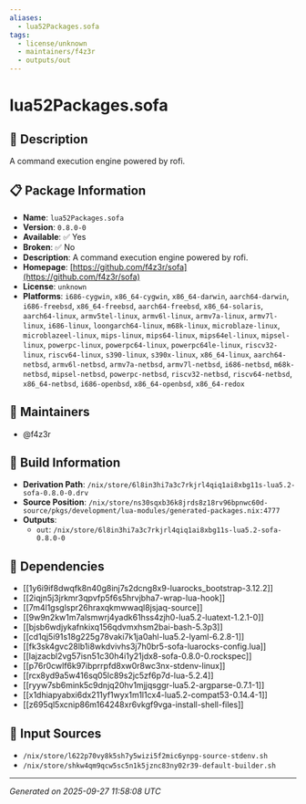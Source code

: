 ```yaml
---
aliases:
  - lua52Packages.sofa
tags:
  - license/unknown
  - maintainers/f4z3r
  - outputs/out
---
```


# lua52Packages.sofa

## 📝 Description

A command execution engine powered by rofi.

## 📋 Package Information

- **Name**: `lua52Packages.sofa`
- **Version**: `0.8.0-0`
- **Available**: ✅ Yes
- **Broken**: ✅ No
- **Description**: A command execution engine powered by rofi.
- **Homepage**: [https://github.com/f4z3r/sofa](https://github.com/f4z3r/sofa)
- **License**: `unknown`
- **Platforms**: `i686-cygwin`, `x86_64-cygwin`, `x86_64-darwin`, `aarch64-darwin`, `i686-freebsd`, `x86_64-freebsd`, `aarch64-freebsd`, `x86_64-solaris`, `aarch64-linux`, `armv5tel-linux`, `armv6l-linux`, `armv7a-linux`, `armv7l-linux`, `i686-linux`, `loongarch64-linux`, `m68k-linux`, `microblaze-linux`, `microblazeel-linux`, `mips-linux`, `mips64-linux`, `mips64el-linux`, `mipsel-linux`, `powerpc-linux`, `powerpc64-linux`, `powerpc64le-linux`, `riscv32-linux`, `riscv64-linux`, `s390-linux`, `s390x-linux`, `x86_64-linux`, `aarch64-netbsd`, `armv6l-netbsd`, `armv7a-netbsd`, `armv7l-netbsd`, `i686-netbsd`, `m68k-netbsd`, `mipsel-netbsd`, `powerpc-netbsd`, `riscv32-netbsd`, `riscv64-netbsd`, `x86_64-netbsd`, `i686-openbsd`, `x86_64-openbsd`, `x86_64-redox`
## 👥 Maintainers

- @f4z3r


## 🔧 Build Information

- **Derivation Path**: `/nix/store/6l8in3hi7a3c7rkjrl4qiq1ai8xbg11s-lua5.2-sofa-0.8.0-0.drv`
- **Source Position**: `/nix/store/ns30sqxb36k8jrds8z18rv96bpnwc60d-source/pkgs/development/lua-modules/generated-packages.nix:4777`
- **Outputs**:
  - `out`:  `/nix/store/6l8in3hi7a3c7rkjrl4qiq1ai8xbg11s-lua5.2-sofa-0.8.0-0`

## 🔗 Dependencies

- [[1y6i9if8dwqfk8n40g8inj7s2dcng8x9-luarocks_bootstrap-3.12.2]]
- [[2iqjn5j3jrkmr3qpvfp5f6s5hrvjbha7-wrap-lua-hook]]
- [[7m4l1gsglspr26hraxqkmwwaql8jsjaq-source]]
- [[9w9n2kw1m7alsmwrj4yadk61hss4zjh0-lua5.2-luatext-1.2.1-0]]
- [[bjsb6wdjykafnkixq156qdvmxhsm2bai-bash-5.3p3]]
- [[cd1qj5i91s18g225g78vaki7k1ja0ahl-lua5.2-lyaml-6.2.8-1]]
- [[fk3sk4gvc28lb1i8wkdvivhs3j7h0br5-sofa-luarocks-config.lua]]
- [[lajzacbl2vg57isn51c30h4i1y21jdx8-sofa-0.8.0-0.rockspec]]
- [[p76r0cwlf6k97ibprrpfd8xw0r8wc3nx-stdenv-linux]]
- [[rcx8yd9a5w416sq05lc89s2jc5zf6p7d-lua-5.2.4]]
- [[ryyw7sb6mink5c9dnjq20hv1mjjqsggr-lua5.2-argparse-0.7.1-1]]
- [[x1dhiapyabxi6dx211yf1wyx1m1l1cx4-lua5.2-compat53-0.14.4-1]]
- [[z695ql5xcnip86m164248xr6vkgf9vga-install-shell-files]]

## 📁 Input Sources

- `/nix/store/l622p70vy8k5sh7y5wizi5f2mic6ynpg-source-stdenv.sh`
- `/nix/store/shkw4qm9qcw5sc5n1k5jznc83ny02r39-default-builder.sh`

---
*Generated on 2025-09-27 11:58:08 UTC*

